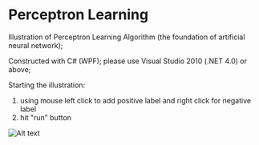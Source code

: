 # Perceptron Learning
Illustration of Perceptron Learning Algorithm (the foundation of artificial neural network); 

Constructed with C# (WPF); please use Visual Studio 2010 (.NET 4.0) or above;

Starting the illustration:
1. using mouse left click to add positive label and right click for negative label
2. hit "run" button

![Alt text](http://i124.photobucket.com/albums/p24/moneypig/pla.jpg "snapshot")
